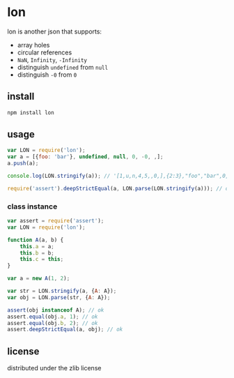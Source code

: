 # lon

lon is another json that supports:

 * array holes
 * circular references
 * `NaN`, `Infinity`, `-Infinity`
 * distinguish `undefined` from `null`
 * distinguish `-0` from `0`


## install

```sh
npm install lon
```


## usage
```javascript
var LON = require('lon');
var a = [{foo: 'bar'}, undefined, null, 0, -0, ,];
a.push(a);

console.log(LON.stringify(a)); // '[1,u,n,4,5,,0,],{2:3},"foo","bar",0,-0'

require('assert').deepStrictEqual(a, LON.parse(LON.stringify(a))); // ok
```

### class instance
```javascript
var assert = require('assert');
var LON = require('lon');

function A(a, b) {
    this.a = a;
    this.b = b;
    this.c = this;
}

var a = new A(1, 2);

var str = LON.stringify(a, {A: A});
var obj = LON.parse(str, {A: A});

assert(obj instanceof A); // ok
assert.equal(obj.a, 1); // ok
assert.equal(obj.b, 2); // ok
assert.deepStrictEqual(a, obj); // ok
```


## license

distributed under the zlib license

